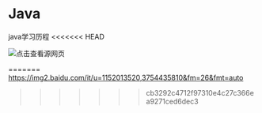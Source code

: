 # Java
java学习历程
<<<<<<< HEAD

![点击查看源网页](https://gimg2.baidu.com/image_search/src=http%3A%2F%2F5b0988e595225.cdn.sohucs.com%2Fimages%2F20180223%2F97236cf398b743f3a9e354511319a5bd.jpeg&refer=http%3A%2F%2F5b0988e595225.cdn.sohucs.com&app=2002&size=f9999,10000&q=a80&n=0&g=0n&fmt=jpeg?sec=1636291745&t=18a9112ca92129b589049d59fc64a633)

=======
https://img2.baidu.com/it/u=1152013520,3754435810&fm=26&fmt=auto
>>>>>>> cb3292c4712f97310e4c27c366ea9271ced6dec3

